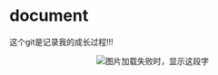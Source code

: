 # document
这个git是记录我的成长过程!!!


<div align="center"><img src="https://github.com/chenhui4521582/document/blob/master/readme_img.jpg" alt="图片加载失败时，显示这段字"/><div>

